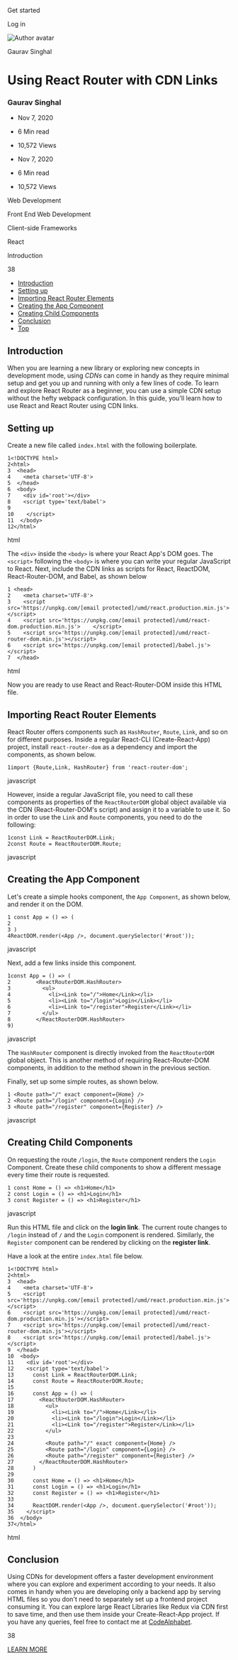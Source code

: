<span data-css-15b13by="" aria-hidden="false">Get started</span>

<span data-css-15b13by="" aria-hidden="false">Log in</span>

<img src="../../pluralsight.imgix.net/author/lg/c7859b4f-a0e9-4f74-8559-62f43bdcabea.jpeg" alt="Author avatar" class="jsx-3841407315" />

Gaurav Singhal

Using React Router with CDN Links
=================================

### Gaurav Singhal

-   Nov 7, 2020
-   6 Min read
-   10,572 Views

-   Nov 7, 2020
-   <span class="jsx-3759398792" itemprop="timeRequired">6 Min</span> read
-   10,572 Views

<span class="jsx-3759398792"></span>

<span data-css-1997kh1="">Web Development</span>

<span class="jsx-3759398792"></span>

<span data-css-1997kh1="">Front End Web Development</span>

<span class="jsx-3759398792"></span>

<span data-css-1997kh1="">Client-side Frameworks</span>

<span class="jsx-3759398792"></span>

<span data-css-1997kh1="">React</span>

Introduction

38

-   <a href="#module-introduction" class="menu-link">Introduction</a>
-   <a href="#module-settingup" class="menu-link">Setting up</a>
-   <a href="#module-importingreactrouterelements" class="menu-link">Importing React Router Elements</a>
-   <a href="#module-creatingtheappcomponent" class="menu-link">Creating the App Component</a>
-   <a href="#module-creatingchildcomponents" class="menu-link">Creating Child Components</a>
-   <a href="#module-conclusion" class="menu-link">Conclusion</a>
-   <a href="#top" class="menu-link">Top</a>

Introduction
------------

When you are learning a new library or exploring new concepts in development mode, using *CDNs* can come in handy as they require minimal setup and get you up and running with only a few lines of code. To learn and explore React Router as a beginner, you can use a simple CDN setup without the hefty webpack configuration. In this guide, you'll learn how to use React and React Router using CDN links.

Setting up
----------

Create a new file called <span class="jsx-3120878690">`index.html`</span> with the following boilerplate.

    1<!DOCTYPE html>
    2<html>
    3  <head>
    4    <meta charset='UTF-8'>
    5  </head>
    6  <body>
    7    <div id='root'></div>
    8    <script type='text/babel'>
    9
    10    </script>
    11  </body>
    12</html>

html

The <span class="jsx-3120878690">`<div>`</span> inside the <span class="jsx-3120878690">`<body>`</span> is where your React App's DOM goes. The <span class="jsx-3120878690">`<script>`</span> following the <span class="jsx-3120878690">`<body>`</span> is where you can write your regular JavaScript to React. Next, include the CDN links as scripts for React, ReactDOM, React-Router-DOM, and Babel, as shown below

    1 <head>
    2    <meta charset='UTF-8'>
    3    <script src='https://unpkg.com/[email protected]/umd/react.production.min.js'></script>
    4    <script src='https://unpkg.com/[email protected]/umd/react-dom.production.min.js'>    </script>
    5    <script src='https://unpkg.com/[email protected]/umd/react-router-dom.min.js'></script>
    6    <script src='https://unpkg.com/[email protected]/babel.js'></script>
    7  </head>

html

Now you are ready to use React and React-Router-DOM inside this HTML file.

Importing React Router Elements
-------------------------------

React Router offers components such as <span class="jsx-3120878690">`HashRouter`</span>, <span class="jsx-3120878690">`Route`</span>, <span class="jsx-3120878690">`Link`</span>, and so on for different purposes. Inside a regular React-CLI (Create-React-App) project, install <span class="jsx-3120878690">`react-router-dom`</span> as a dependency and import the components, as shown below.

    1import {Route,Link, HashRouter} from 'react-router-dom';

javascript

However, inside a regular JavaScript file, you need to call these components as properties of the <span class="jsx-3120878690">`ReactRouterDOM`</span> global object available via the CDN (React-Router-DOM's script) and assign it to a variable to use it. So in order to use the <span class="jsx-3120878690">`Link`</span> and <span class="jsx-3120878690">`Route`</span> components, you need to do the following:

    1const Link = ReactRouterDOM.Link;
    2const Route = ReactRouterDOM.Route;

javascript

Creating the App Component
--------------------------

Let's create a simple hooks component, the <span class="jsx-3120878690">`App Component`</span>, as shown below, and render it on the DOM.

    1 const App = () => (
    2       
    3 )
    4ReactDOM.render(<App />, document.querySelector('#root'));

javascript

Next, add a few links inside this component.

    1const App = () => (
    2        <ReactRouterDOM.HashRouter>
    3          <ul>
    4            <li><Link to="/">Home</Link></li>
    5            <li><Link to="/login">Login</Link></li>
    6            <li><Link to="/register">Register</Link></li>
    7          </ul>
    8        </ReactRouterDOM.HashRouter>
    9)

javascript

The <span class="jsx-3120878690">`HashRouter`</span> component is directly invoked from the <span class="jsx-3120878690">`ReactRouterDOM`</span> global object. This is another method of requiring React-Router-DOM components, in addition to the method shown in the previous section.

Finally, set up some simple routes, as shown below.

    1 <Route path="/" exact component={Home} />
    2 <Route path="/login" component={Login} />
    3 <Route path="/register" component={Register} />

javascript

Creating Child Components
-------------------------

On requesting the route <span class="jsx-3120878690">`/login`</span>, the <span class="jsx-3120878690">`Route`</span> component renders the <span class="jsx-3120878690">`Login`</span> Component. Create these child components to show a different message every time their route is requested.

    1 const Home = () => <h1>Home</h1>
    2 const Login = () => <h1>Login</h1>
    3 const Register = () => <h1>Register</h1>

javascript

Run this HTML file and click on the **login link**. The current route changes to <span class="jsx-3120878690">`/login`</span> instead of <span class="jsx-3120878690">`/`</span> and the <span class="jsx-3120878690">`Login`</span> component is rendered. Similarly, the <span class="jsx-3120878690">`Register`</span> component can be rendered by clicking on the **register link**.

Have a look at the entire <span class="jsx-3120878690">`index.html`</span> file below.

    1<!DOCTYPE html>
    2<html>
    3  <head>
    4    <meta charset='UTF-8'>
    5    <script src='https://unpkg.com/[email protected]/umd/react.production.min.js'></script>
    6    <script src='https://unpkg.com/[email protected]/umd/react-dom.production.min.js'></script>
    7    <script src='https://unpkg.com/[email protected]/umd/react-router-dom.min.js'></script>
    8    <script src='https://unpkg.com/[email protected]/babel.js'></script>
    9  </head>
    10  <body>
    11    <div id='root'></div>
    12    <script type='text/babel'>
    13      const Link = ReactRouterDOM.Link;
    14      const Route = ReactRouterDOM.Route;
    15
    16      const App = () => (
    17        <ReactRouterDOM.HashRouter>
    18          <ul>
    19            <li><Link to="/">Home</Link></li>
    20            <li><Link to="/login">Login</Link></li>
    21            <li><Link to="/register">Register</Link></li>
    22          </ul>
    23
    24          <Route path="/" exact component={Home} />
    25          <Route path="/login" component={Login} />
    26          <Route path="/register" component={Register} />
    27        </ReactRouterDOM.HashRouter>
    28      )
    29
    30      const Home = () => <h1>Home</h1>
    31      const Login = () => <h1>Login</h1>
    32      const Register = () => <h1>Register</h1>
    33
    34      ReactDOM.render(<App />, document.querySelector('#root'));
    35    </script>
    36  </body>
    37</html>

html

Conclusion
----------

Using CDNs for development offers a faster development environment where you can explore and experiment according to your needs. It also comes in handy when you are developing only a backend app by serving HTML files so you don't need to separately set up a frontend project consuming it. You can explore large React Libraries like Redux via CDN first to save time, and then use them inside your Create-React-App project. If you have any queries, feel free to contact me at [CodeAlphabet](https://codealphabet.com/contact).

38

[<span data-css-15b13by="" aria-hidden="false">LEARN MORE</span>](https://www.pluralsight.com/product/paths)
